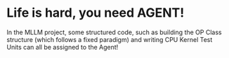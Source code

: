 # Life is hard, you need AGENT!

In the MLLM project, some structured code, such as building the OP Class structure (which follows a fixed paradigm) and writing CPU Kernel Test Units can all be assigned to the Agent!
